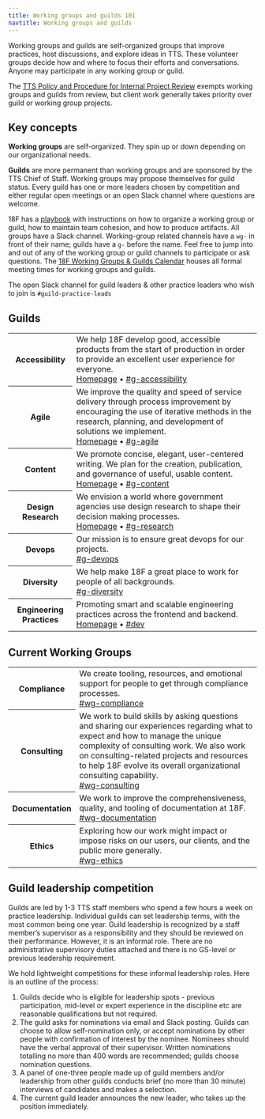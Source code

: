 ```yaml
---
title: Working groups and guilds 101
navtitle: Working groups and guilds
---
```


Working groups and guilds are self-organized groups that improve practices, host discussions, and explore ideas in TTS. These volunteer groups decide how and where to focus their efforts and conversations. Anyone may participate in any working group or guild.

The [TTS Policy and Procedure for Internal Project Review](https://docs.google.com/document/d/1HHDXdiNvLdCFiEPjLwZaV-lhnwWeeq90MZMYAxbkHAM) exempts working groups and guilds from review, but client work generally takes priority over guild or working group projects.

## Key concepts

**Working groups** are self-organized. They spin up or down depending on our organizational needs.

**Guilds** are more permanent than working groups and are sponsored by the TTS Chief of Staff. Working groups may propose themselves for guild status. Every guild has one or more leaders chosen by competition and either regular open meetings or an open Slack channel where questions are welcome.

18F has a [playbook](https://pages.18f.gov/grouplet-playbook) with instructions on how to organize a working group or guild, how to maintain team cohesion, and how to produce artifacts. All groups have a Slack channel. Working-group related channels have a `wg-` in front of their name; guilds have a `g-` before the name. Feel free to jump into and out of any of the working group or guild channels to participate or ask questions. The [18F Working Groups & Guilds Calendar](https://www.google.com/calendar/embed?src=gsa.gov_o1aqcv28k1f0nmca5bkch8los4%40group.calendar.google.com) houses all formal meeting times for working groups and guilds.

The open Slack channel for guild leaders & other practice leaders who wish to join is `#guild-practice-leads`

<h2 id="existing-guilds">Guilds</h2>

<div class="table-wrapper">
  <table class="table-existing-grouplets">
    <tbody>
      <tr>
        <th class="col-grouplet" id="accessibility">Accessibility</th>
        <td class="col-description">
          We help 18F develop good, accessible products from the start of production in order to provide an excellent user experience for everyone. <br />
          <a href="https://accessibility.18f.gov/">Homepage</a> 
          &bull; 
          <a href="https://gsa-tts.slack.com/messages/g-accessibility/">#g-accessibility</a>
        </td>
      </tr>
      <tr>
        <th class="col-grouplet" id="agile">Agile</th>
        <td class="col-description">
          We improve the quality and speed of service delivery through process improvement by encouraging the use of iterative methods in the research, planning, and development of solutions we implement. <br />
          <a href="https://pages.18f.gov/agile/">Homepage</a> &bull; <a href="https://gsa-tts.slack.com/messages/g-agile/">#g-agile</a>
        </td>
      </tr>
      <tr>
        <th class="col-grouplet" id="content">Content</th>
        <td class="col-description">
          We promote concise, elegant, user-centered writing. We plan for the creation, publication, and governance of useful, usable content. <br />
          <a href="https://pages.18f.gov/content-guide/">Homepage</a> &bull; <a href="https://gsa-tts.slack.com/messages/g-content">#g-content</a>
        </td>
      </tr>
      <tr>
        <th id="design-research">Design Research</th>
        <td class="col-description">
          We envision a world where government agencies use design research to shape their decision making processes. <br />
          <a href="https://github.com/18F/g-research/">Homepage</a> &bull; <a href="https://gsa-tts.slack.com/messages/g-research">#g-research</a>
        </td>
      </tr>
      <tr>
        <th class="col-grouplet" id="devops">Devops</th>
        <td class="col-description">
          Our mission is to ensure great devops for our projects. <br />
          <a href="https://gsa-tts.slack.com/messages/g-devops">#g-devops</a>
        </td>
      </tr>
      <tr>
        <th id="diversity">Diversity</th>
        <td class="col-description">
          We help make 18F a great place to work for people of all backgrounds. <br />
          <a href="https://gsa-tts.slack.com/messages/g-diversity">#g-diversity</a>
        </td>
      </tr>
      <tr>
        <th id="engineering">Engineering Practices</th>
        <td class="col-description">
          Promoting smart and scalable engineering practices across the frontend and backend. <br />
          <a href="https://github.com/18F/development-guide">Homepage</a> &bull; <a href="https://gsa-tts.slack.com/messages/C02CD5VUQ">#dev</a>
        </td>
      </tr>
    </tbody>
  </table>
</div>

<h2 id="existing-wgs">Current Working Groups</h2>
<div class="table-wrapper">
  <table class="table-existing-grouplets">
    <tbody>
      <tr>
        <th class="col-grouplet" id="compliance">Compliance</th>
        <td class="col-description">
          We create tooling, resources, and emotional support for people to get through compliance processes. <br />
          <a href="https://gsa-tts.slack.com/messages/wg-compliance">#wg-compliance</a>
        </td>
      </tr>
      <tr>
        <th class="col-grouplet" id="consulting">Consulting</th>
        <td class="col-description">We work to build skills by asking questions and sharing our experiences regarding what to expect and how to manage the unique complexity of consulting work. We also work on consulting-related projects and resources to help 18F evolve its overall organizational consulting capability.<br />
          <a href="https://gsa-tts.slack.com/messages/CDVJ9U4K1">#wg-consulting</a>
        </td>
      </tr>
      <tr>
        <th class="col-grouplet" id="documentation">Documentation</th>
        <td class="col-description">
          We work to improve the comprehensiveness, quality, and tooling of documentation at 18F. <br />
          <a href="https://gsa-tts.slack.com/messages/wg-documentation">#wg-documentation</a>
        </td>
      </tr>
      <tr>
        <th class="col-grouplet" id="ethics">Ethics</th>
        <td class="col-description">
          Exploring how our work might impact or impose risks on our users, our clients, and the public more generally. <br />
          <a href="https://gsa-tts.slack.com/messages/wg-ethics">#wg-ethics</a>
        </td>
      </tr>
    </tbody>
  </table>
</div>

## Guild leadership competition

Guilds are led by 1-3 TTS staff members who spend a few hours a week on practice leadership. Individual guilds can set leadership terms, with the most common being one year. Guild leadership is recognized by a staff member’s supervisor as a responsibility and they should be reviewed on their performance. However, it is an informal role. There are no administrative supervisory duties attached and there is no GS-level or previous leadership requirement.

We hold lightweight competitions for these informal leadership roles. Here is an outline of the process:

1. Guilds decide who is eligible for leadership spots - previous participation, mid-level or expert experience in the discipline etc are reasonable qualifications but not required.
1. The guild asks for nominations via email and Slack posting. Guilds can choose to allow self-nomination only, or accept nominations by other people with confirmation of interest by the nominee. Nominees should have the verbal approval of their supervisor. Written nominations totalling no more than 400 words are recommended; guilds choose nomination questions.
1. A panel of one-three people made up of guild members and/or leadership from other guilds conducts brief (no more than 30 minute) interviews of candidates and makes a selection.
1. The current guild leader announces the new leader, who takes up the position immediately.
